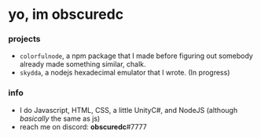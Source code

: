 # yo, im obscuredc
### projects
* `colorfulnode`, a npm package that I made before figuring out somebody already made something similar, chalk.
* `skydda`, a nodejs hexadecimal emulator that I wrote. (In progress)
### info
* I do Javascript, HTML, CSS, a little UnityC#, and NodeJS (although *basically* the same as js)
* reach me on discord: **obscuredc**#7777
